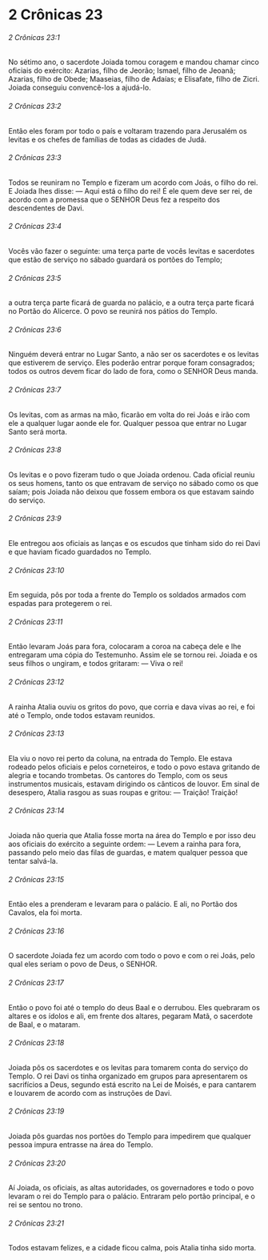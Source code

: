 # 2 Crônicas 23

###### 2 Crônicas 23:1

No sétimo ano, o sacerdote Joiada tomou coragem e mandou chamar cinco oficiais do exército: Azarias, filho de Jeorão; Ismael, filho de Jeoanã; Azarias, filho de Obede; Maaseias, filho de Adaías; e Elisafate, filho de Zicri. Joiada conseguiu convencê-los a ajudá-lo.

###### 2 Crônicas 23:2

Então eles foram por todo o país e voltaram trazendo para Jerusalém os levitas e os chefes de famílias de todas as cidades de Judá.

###### 2 Crônicas 23:3

Todos se reuniram no Templo e fizeram um acordo com Joás, o filho do rei. E Joiada lhes disse: — Aqui está o filho do rei! É ele quem deve ser rei, de acordo com a promessa que o SENHOR Deus fez a respeito dos descendentes de Davi.

###### 2 Crônicas 23:4

Vocês vão fazer o seguinte: uma terça parte de vocês levitas e sacerdotes que estão de serviço no sábado guardará os portões do Templo;

###### 2 Crônicas 23:5

a outra terça parte ficará de guarda no palácio, e a outra terça parte ficará no Portão do Alicerce. O povo se reunirá nos pátios do Templo.

###### 2 Crônicas 23:6

Ninguém deverá entrar no Lugar Santo, a não ser os sacerdotes e os levitas que estiverem de serviço. Eles poderão entrar porque foram consagrados; todos os outros devem ficar do lado de fora, como o SENHOR Deus manda.

###### 2 Crônicas 23:7

Os levitas, com as armas na mão, ficarão em volta do rei Joás e irão com ele a qualquer lugar aonde ele for. Qualquer pessoa que entrar no Lugar Santo será morta.

###### 2 Crônicas 23:8

Os levitas e o povo fizeram tudo o que Joiada ordenou. Cada oficial reuniu os seus homens, tanto os que entravam de serviço no sábado como os que saíam; pois Joiada não deixou que fossem embora os que estavam saindo do serviço.

###### 2 Crônicas 23:9

Ele entregou aos oficiais as lanças e os escudos que tinham sido do rei Davi e que haviam ficado guardados no Templo.

###### 2 Crônicas 23:10

Em seguida, pôs por toda a frente do Templo os soldados armados com espadas para protegerem o rei.

###### 2 Crônicas 23:11

Então levaram Joás para fora, colocaram a coroa na cabeça dele e lhe entregaram uma cópia do Testemunho. Assim ele se tornou rei. Joiada e os seus filhos o ungiram, e todos gritaram: — Viva o rei!

###### 2 Crônicas 23:12

A rainha Atalia ouviu os gritos do povo, que corria e dava vivas ao rei, e foi até o Templo, onde todos estavam reunidos.

###### 2 Crônicas 23:13

Ela viu o novo rei perto da coluna, na entrada do Templo. Ele estava rodeado pelos oficiais e pelos corneteiros, e todo o povo estava gritando de alegria e tocando trombetas. Os cantores do Templo, com os seus instrumentos musicais, estavam dirigindo os cânticos de louvor. Em sinal de desespero, Atalia rasgou as suas roupas e gritou: — Traição! Traição!

###### 2 Crônicas 23:14

Joiada não queria que Atalia fosse morta na área do Templo e por isso deu aos oficiais do exército a seguinte ordem: — Levem a rainha para fora, passando pelo meio das filas de guardas, e matem qualquer pessoa que tentar salvá-la.

###### 2 Crônicas 23:15

Então eles a prenderam e levaram para o palácio. E ali, no Portão dos Cavalos, ela foi morta.

###### 2 Crônicas 23:16

O sacerdote Joiada fez um acordo com todo o povo e com o rei Joás, pelo qual eles seriam o povo de Deus, o SENHOR.

###### 2 Crônicas 23:17

Então o povo foi até o templo do deus Baal e o derrubou. Eles quebraram os altares e os ídolos e ali, em frente dos altares, pegaram Matã, o sacerdote de Baal, e o mataram.

###### 2 Crônicas 23:18

Joiada pôs os sacerdotes e os levitas para tomarem conta do serviço do Templo. O rei Davi os tinha organizado em grupos para apresentarem os sacrifícios a Deus, segundo está escrito na Lei de Moisés, e para cantarem e louvarem de acordo com as instruções de Davi.

###### 2 Crônicas 23:19

Joiada pôs guardas nos portões do Templo para impedirem que qualquer pessoa impura entrasse na área do Templo.

###### 2 Crônicas 23:20

Aí Joiada, os oficiais, as altas autoridades, os governadores e todo o povo levaram o rei do Templo para o palácio. Entraram pelo portão principal, e o rei se sentou no trono.

###### 2 Crônicas 23:21

Todos estavam felizes, e a cidade ficou calma, pois Atalia tinha sido morta.

